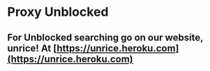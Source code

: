 # Proxy Unblocked
## For Unblocked searching go on our website, unrice! At [https://unrice.heroku.com](https://unrice.heroku.com)
